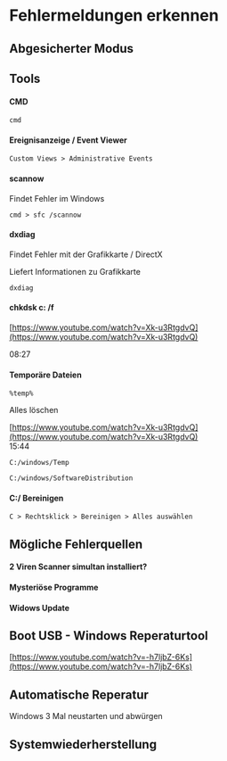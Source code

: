 # Fehlermeldungen erkennen

## Abgesicherter Modus

## Tools

#### CMD

```text
cmd
```

#### Ereignisanzeige / Event Viewer

```text
Custom Views > Administrative Events
```

#### scannow

Findet Fehler im Windows

```text
cmd > sfc /scannow
```

#### dxdiag

Findet Fehler mit der Grafikkarte / DirectX

Liefert Informationen zu Grafikkarte

```text
dxdiag
```

#### chkdsk c: /f

[https://www.youtube.com/watch?v=Xk-u3RtgdvQ](https://www.youtube.com/watch?v=Xk-u3RtgdvQ)

08:27

#### Temporäre Dateien

```text
%temp%
```

Alles löschen

[https://www.youtube.com/watch?v=Xk-u3RtgdvQ](https://www.youtube.com/watch?v=Xk-u3RtgdvQ)  
15:44

```text
C:/windows/Temp
```

```text
C:/windows/SoftwareDistribution
```

#### C:/ Bereinigen

```text
C > Rechtsklick > Bereinigen > Alles auswählen
```

## Mögliche Fehlerquellen

#### 2 Viren Scanner simultan installiert?

#### Mysteriöse Programme

#### Widows Update

## Boot USB - Windows Reperaturtool

[https://www.youtube.com/watch?v=-h7ljbZ-6Ks](https://www.youtube.com/watch?v=-h7ljbZ-6Ks)

## Automatische Reperatur

Windows 3 Mal neustarten und abwürgen

## Systemwiederherstellung



